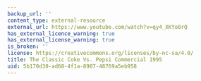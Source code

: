 ```yaml
---
backup_url: ''
content_type: external-resource
external_url: https://www.youtube.com/watch?v=qy4_XKYo0rQ
has_external_licence_warning: true
has_external_license_warning: true
is_broken: ''
license: https://creativecommons.org/licenses/by-nc-sa/4.0/
title: The Classic Coke Vs. Pepsi Commercial 1995
uid: 5b170d30-ad68-4f1a-8907-48769a5eb958
---
```

